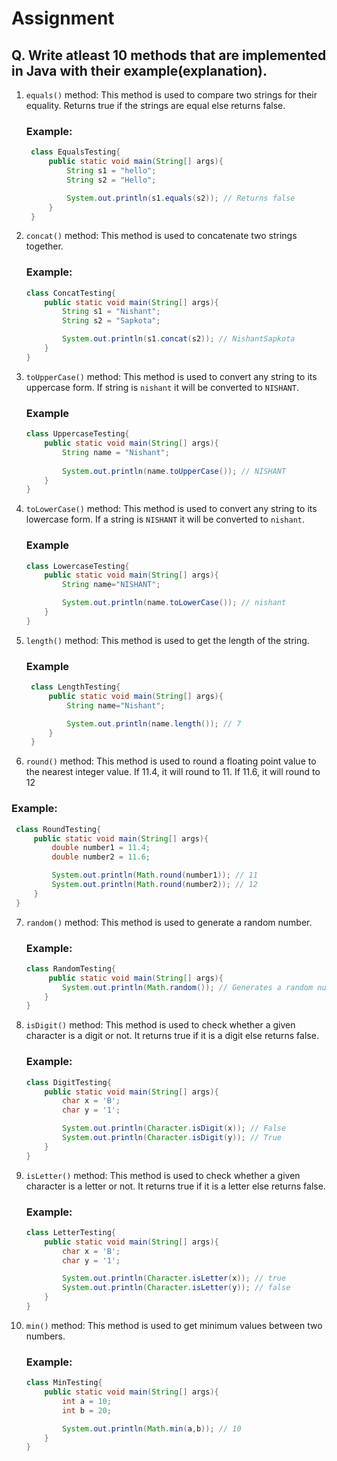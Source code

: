 # Assignment

## Q. Write atleast 10 methods that are implemented in Java with their example(explanation).

1. `equals()` method: This method is used to compare two strings for their equality. Returns true if the strings are equal else returns false.
   
   ### Example:
   ```java
    class EqualsTesting{
        public static void main(String[] args){
            String s1 = "hello";
            String s2 = "Hello";

            System.out.println(s1.equals(s2)); // Returns false
        }
    }
   ```

2. `concat()` method: This method is used to concatenate two strings together.

    ### Example:
    ```java
    class ConcatTesting{
        public static void main(String[] args){
            String s1 = "Nishant";
            String s2 = "Sapkota";

            System.out.println(s1.concat(s2)); // NishantSapkota
        }
    }
    ```

3. `toUpperCase()` method: This method is used to convert any string to its uppercase form. If string is `nishant` it will be converted to `NISHANT`.

    ### Example
    ```java
    class UppercaseTesting{
        public static void main(String[] args){
            String name = "Nishant";
            
            System.out.println(name.toUpperCase()); // NISHANT
        }
    }
    ```

4. `toLowerCase()` method: This method is used to convert any string to its lowercase form. If a string is `NISHANT` it will be converted to `nishant`.

    ### Example
    ```java
    class LowercaseTesting{
        public static void main(String[] args){
            String name="NISHANT";

            System.out.println(name.toLowerCase()); // nishant
        }
    }
    ```

5. `length()` method: This method is used to get the length of the string.
   
   ### Example
   ```java
    class LengthTesting{
        public static void main(String[] args){
            String name="Nishant";

            System.out.println(name.length()); // 7
        }
    }
   ```

6.  `round()` method: This method is used to round a floating point value to the nearest integer value. If 11.4, it will round to 11. If 11.6, it will round to 12

   ### Example:
   ```java
    class RoundTesting{
        public static void main(String[] args){
            double number1 = 11.4;
            double number2 = 11.6;

            System.out.println(Math.round(number1)); // 11
            System.out.println(Math.round(number2)); // 12
        }
    }
   ```

7. `random()` method: This method is used to generate a random number.

    ### Example:
    ```java
    class RandomTesting{
         public static void main(String[] args){
            System.out.println(Math.random()); // Generates a random number
        }
    }
    ```

8. `isDigit()` method: This method is used to check whether a given character is a digit or not. It returns true if it is a digit else returns false.

    ### Example:
    ```java
    class DigitTesting{
        public static void main(String[] args){
            char x = 'B';
            char y = '1';

            System.out.println(Character.isDigit(x)); // False
            System.out.println(Character.isDigit(y)); // True
        }
    }
    ```

9. `isLetter()` method: This method is used to check whether a given character is a letter or not. It returns true if it is a letter else returns false.
    
    ### Example:
    ```java
    class LetterTesting{
        public static void main(String[] args){
            char x = 'B';
            char y = '1';

            System.out.println(Character.isLetter(x)); // true
            System.out.println(Character.isLetter(y)); // false
        }
    }
    ```

10. `min()` method: This method is used to get minimum values between two numbers.

    ### Example:
    ```java
    class MinTesting{
        public static void main(String[] args){
            int a = 10;
            int b = 20;

            System.out.println(Math.min(a,b)); // 10
        }
    }
    ```